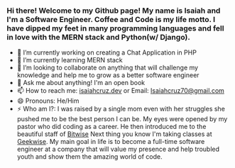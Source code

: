 ### Hi there! Welcome to my Github page! My name is Isaiah and I'm a Software Engineer. Coffee and Code is my life motto. I have dipped my feet in many programming languages and fell in love with the MERN stack and Python(w/ Django).

- 🔭 I’m currently working on creating a Chat Application in PHP
- 🌱 I’m currently learning MERN stack
- 👯 I’m looking to collaborate on anything that will challenge my knowledge and help me to grow as a better software engineer
- 💬 Ask me about anything! I'm an open book
- 📫 How to reach me: [isaiahcruz.dev](https://isaiahcruz70.github.io/my-portfolio/) or Email: Isaiahcruz70@gmail.com
- 😄 Pronouns: He/Him
- ⚡ Who am I?: I was raised by a single mom even with her struggles she pushed me to be the best person I can be. My eyes were opened by my pastor who did coding as a career. He then introduced me to the beautiful staff of [Bitwise](https://bitwiseindustries.com/) Next thing you know I'm taking classes at [Geekwise](https://bitwiseindustries.com/services/workforce-training/classes/). My main goal in life is to become a full-time software engineer at a company that will value my presence and help troubled youth and show them the amazing world of code.
